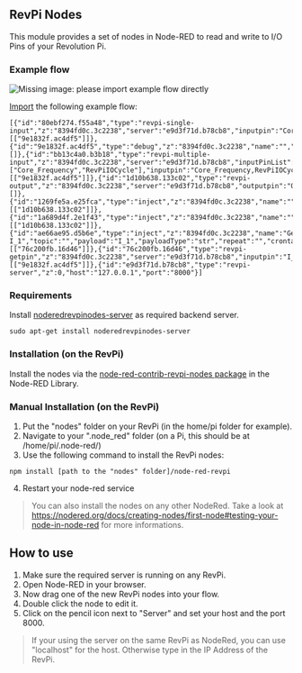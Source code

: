 RevPi Nodes
------

This module provides a set of nodes in Node-RED to read and write to I/O Pins of your Revolution Pi.

### Example flow

![Missing image: please import example flow directly][flow]

[flow]: https://raw.githubusercontent.com/erminas/node-red-contrib-revpi-nodes/master/revpi-nodes/examples/example_flow.png "RevPi Nodes Example Flow"

[Import](https://nodered.org/docs/user-guide/editor/workspace/import-export) the following example flow:
```
[{"id":"80ebf274.f55a48","type":"revpi-single-input","z":"8394fd0c.3c2238","server":"e9d3f71d.b78cb8","inputpin":"Core_Temperature","x":560,"y":160,"wires":[["9e1832f.ac4df5"]]},{"id":"9e1832f.ac4df5","type":"debug","z":"8394fd0c.3c2238","name":"","active":true,"tosidebar":true,"console":false,"tostatus":false,"complete":"false","x":890,"y":220,"wires":[]},{"id":"bb13c4a0.b3b18","type":"revpi-multiple-input","z":"8394fd0c.3c2238","server":"e9d3f71d.b78cb8","inputPinList":["Core_Frequency","RevPiIOCycle"],"inputpin":"Core_Frequency,RevPiIOCycle","x":520,"y":240,"wires":[["9e1832f.ac4df5"]]},{"id":"1d10b638.133c02","type":"revpi-output","z":"8394fd0c.3c2238","server":"e9d3f71d.b78cb8","outputpin":"O_1","overwritevalue":false,"outputvalue":"","x":840,"y":500,"wires":[]},{"id":"1269fe5a.e25fca","type":"inject","z":"8394fd0c.3c2238","name":"","topic":"","payload":"1","payloadType":"num","repeat":"","crontab":"","once":false,"onceDelay":0.1,"x":610,"y":460,"wires":[["1d10b638.133c02"]]},{"id":"1a689d4f.2e1f43","type":"inject","z":"8394fd0c.3c2238","name":"","topic":"","payload":"0","payloadType":"num","repeat":"","crontab":"","once":false,"onceDelay":0.1,"x":610,"y":560,"wires":[["1d10b638.133c02"]]},{"id":"ae66ae95.d5b6e","type":"inject","z":"8394fd0c.3c2238","name":"Get I_1","topic":"","payload":"I_1","payloadType":"str","repeat":"","crontab":"","once":false,"onceDelay":0.1,"x":330,"y":340,"wires":[["76c200fb.16d46"]]},{"id":"76c200fb.16d46","type":"revpi-getpin","z":"8394fd0c.3c2238","server":"e9d3f71d.b78cb8","inputpin":"I_2","getoverwritevalue":false,"x":580,"y":340,"wires":[["9e1832f.ac4df5"]]},{"id":"e9d3f71d.b78cb8","type":"revpi-server","z":0,"host":"127.0.0.1","port":"8000"}]
```

### Requirements

Install [noderedrevpinodes-server](https://github.com/erminas/noderedrevpinodes-server) as required backend server.
```
sudo apt-get install noderedrevpinodes-server
```

### Installation (on the RevPi)
Install the nodes via the [node-red-contrib-revpi-nodes package](https://flows.nodered.org/node/node-red-contrib-revpi-nodes) in the Node-RED Library.

### Manual Installation (on the RevPi)
1. Put the "nodes" folder on your RevPi (in the home/pi folder for example).
2. Navigate to your ".node_red" folder (on a Pi, this should be at /home/pi/.node-red/)
3. Use the following command to install the RevPi nodes:
```
npm install [path to the "nodes" folder]/node-red-revpi
```
4. Restart your node-red service

> You can also install the nodes on any other NodeRed.
> Take a look at https://nodered.org/docs/creating-nodes/first-node#testing-your-node-in-node-red for more informations.

## How to use
1. Make sure the required server is running on any RevPi.
2. Open Node-RED in your browser.
3. Now drag one of the new RevPi nodes into your flow.
4. Double click the node to edit it.
5. Click on the pencil icon next to "Server" and set your host and the port 8000.
> If your using the server on the same RevPi as NodeRed, you can use "localhost" for the host. Otherwise type in the IP Address of the RevPi.